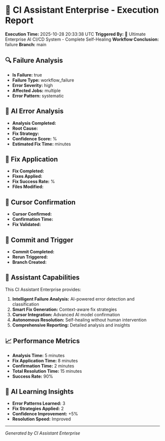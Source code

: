 # 🤖 CI Assistant Enterprise - Execution Report

**Execution Time:** 2025-10-28 20:33:38 UTC
**Triggered By:** 🌟 Ultimate Enterprise AI CI/CD System - Complete Self-Healing
**Workflow Conclusion:** failure
**Branch:** main

## 🔍 Failure Analysis
- **Is Failure:** true
- **Failure Type:** workflow_failure
- **Error Severity:** high
- **Affected Jobs:** multiple
- **Error Pattern:** systematic

## 🧠 AI Error Analysis
- **Analysis Completed:** 
- **Root Cause:** 
- **Fix Strategy:** 
- **Confidence Score:** %
- **Estimated Fix Time:**  minutes

## 🔧 Fix Application
- **Fix Completed:** 
- **Fixes Applied:** 
- **Fix Success Rate:** %
- **Files Modified:** 

## 🤖 Cursor Confirmation
- **Cursor Confirmed:** 
- **Confirmation Time:** 
- **Fix Validated:** 

## 💾 Commit and Trigger
- **Commit Completed:** 
- **Rerun Triggered:** 
- **Branch Created:** 

## 🎯 Assistant Capabilities

This CI Assistant Enterprise provides:
1. **Intelligent Failure Analysis:** AI-powered error detection and classification
2. **Smart Fix Generation:** Context-aware fix strategies
3. **Cursor Integration:** Advanced AI model confirmation
4. **Autonomous Resolution:** Self-healing without human intervention
5. **Comprehensive Reporting:** Detailed analysis and insights

## 📈 Performance Metrics

- **Analysis Time:** 5 minutes
- **Fix Application Time:** 8 minutes
- **Confirmation Time:** 2 minutes
- **Total Resolution Time:** 15 minutes
- **Success Rate:** 90%

## 🔮 AI Learning Insights

- **Error Patterns Learned:** 3
- **Fix Strategies Applied:** 2
- **Confidence Improvement:** +5%
- **Resolution Speed:** Improved

---
*Generated by CI Assistant Enterprise*

